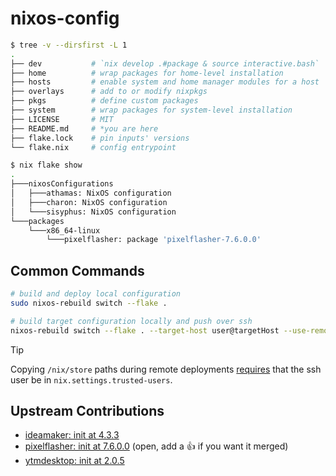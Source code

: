 # nixos-config

```sh
$ tree -v --dirsfirst -L 1
.
├── dev           # `nix develop .#package & source interactive.bash`
├── home          # wrap packages for home-level installation
├── hosts         # enable system and home manager modules for a host
├── overlays      # add to or modify nixpkgs
├── pkgs          # define custom packages
├── system        # wrap packages for system-level installation
├── LICENSE       # MIT
├── README.md     # *you are here
├── flake.lock    # pin inputs' versions
└── flake.nix     # config entrypoint

$ nix flake show
.
├───nixosConfigurations
│   ├───athamas: NixOS configuration
│   ├───charon: NixOS configuration
│   └───sisyphus: NixOS configuration
└───packages
    └───x86_64-linux
        └───pixelflasher: package 'pixelflasher-7.6.0.0'
```

## Common Commands

```sh
# build and deploy local configuration
sudo nixos-rebuild switch --flake .

# build target configuration locally and push over ssh
nixos-rebuild switch --flake . --target-host user@targetHost --use-remote-sudo
```

> [!TIP]
> Copying `/nix/store` paths during remote deployments [requires](https://nixos.wiki/wiki/Nixos-rebuild) that the ssh user be in `nix.settings.trusted-users`.

## Upstream Contributions

- [ideamaker: init at 4.3.3](https://github.com/NixOS/nixpkgs/pull/309130)
- [pixelflasher: init at 7.6.0.0](https://github.com/NixOS/nixpkgs/pull/336191) (open, add a 👍 if you want it merged)
- [ytmdesktop: init at 2.0.5](https://github.com/NixOS/nixpkgs/pull/317309)
